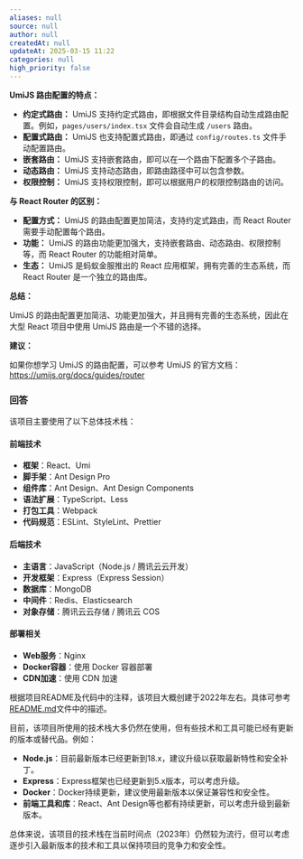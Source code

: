 ```yaml
---
aliases: null
source: null
author: null
createdAt: null
updateAt: 2025-03-15 11:22
categories: null
high_priority: false
---
```


**UmiJS 路由配置的特点：**

- **约定式路由：** UmiJS 支持约定式路由，即根据文件目录结构自动生成路由配置。例如，`pages/users/index.tsx` 文件会自动生成 `/users` 路由。
- **配置式路由：** UmiJS 也支持配置式路由，即通过 `config/routes.ts` 文件手动配置路由。
- **嵌套路由：** UmiJS 支持嵌套路由，即可以在一个路由下配置多个子路由。
- **动态路由：** UmiJS 支持动态路由，即路由路径中可以包含参数。
- **权限控制：** UmiJS 支持权限控制，即可以根据用户的权限控制路由的访问。

**与 React Router 的区别：**

- **配置方式：** UmiJS 的路由配置更加简洁，支持约定式路由，而 React Router 需要手动配置每个路由。
- **功能：** UmiJS 的路由功能更加强大，支持嵌套路由、动态路由、权限控制等，而 React Router 的功能相对简单。
- **生态：** UmiJS 是蚂蚁金服推出的 React 应用框架，拥有完善的生态系统，而 React Router 是一个独立的路由库。

**总结：**

UmiJS 的路由配置更加简洁、功能更加强大，并且拥有完善的生态系统，因此在大型 React 项目中使用 UmiJS 路由是一个不错的选择。

**建议：**

如果你想学习 UmiJS 的路由配置，可以参考 UmiJS 的官方文档：<https://umijs.org/docs/guides/router>

### 回答

该项目主要使用了以下总体技术栈：

#### 前端技术

- **框架**：React、Umi
- **脚手架**：Ant Design Pro
- **组件库**：Ant Design、Ant Design Components
- **语法扩展**：TypeScript、Less
- **打包工具**：Webpack
- **代码规范**：ESLint、StyleLint、Prettier

#### 后端技术

- **主语言**：JavaScript（Node.js / 腾讯云云开发）
- **开发框架**：Express（Express Session）
- **数据库**：MongoDB
- **中间件**：Redis、Elasticsearch
- **对象存储**：腾讯云云存储 / 腾讯云 COS

#### 部署相关

- **Web服务**：Nginx
- **Docker容器**：使用 Docker 容器部署
- **CDN加速**：使用 CDN 加速

根据项目README及代码中的注释，该项目大概创建于2022年左右。具体可参考[README.md](javascript:void(0))文件中的描述。

目前，该项目所使用的技术栈大多仍然在使用，但有些技术和工具可能已经有更新的版本或替代品。例如：

- **Node.js**：目前最新版本已经更新到18.x，建议升级以获取最新特性和安全补丁。
- **Express**：Express框架也已经更新到5.x版本，可以考虑升级。
- **Docker**：Docker持续更新，建议使用最新版本以保证兼容性和安全性。
- **前端工具和库**：React、Ant Design等也都有持续更新，可以考虑升级到最新版本。

总体来说，该项目的技术栈在当前时间点（2023年）仍然较为流行，但可以考虑逐步引入最新版本的技术和工具以保持项目的竞争力和安全性。
